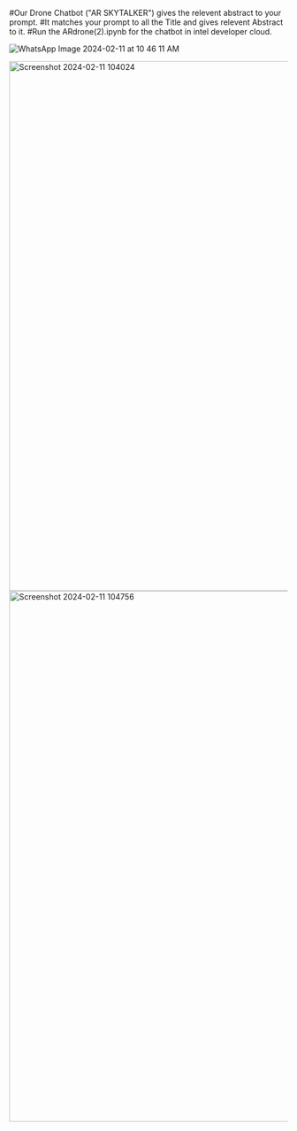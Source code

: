 #Our Drone Chatbot ("AR SKYTALKER") gives the relevent abstract to your prompt.
#It matches your prompt to all the Title and gives relevent Abstract to it.
#Run the ARdrone(2).ipynb for the chatbot in intel developer cloud.

![WhatsApp Image 2024-02-11 at 10 46 11 AM](https://github.com/adarsh-nt/Drone-Chatbot-AR/assets/117670034/30bd0f57-5059-4595-9851-df164ac383a1)


<img width="957" alt="Screenshot 2024-02-11 104024" src="https://github.com/adarsh-nt/Drone-Chatbot-AR/assets/117670034/70052325-d420-409e-9a46-6ade8cd7699d">

<img width="959" alt="Screenshot 2024-02-11 104756" src="https://github.com/adarsh-nt/Drone-Chatbot-AR/assets/117670034/dc03d9a2-57ef-4ae5-8b9b-f923920a3862">

